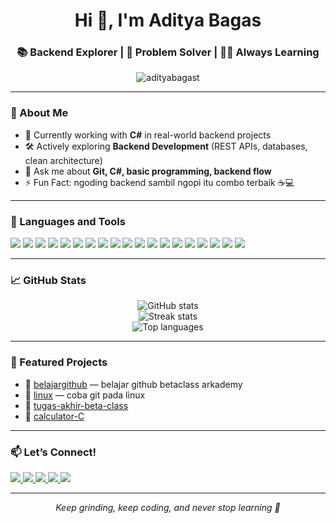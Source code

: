 <h1 align="center">Hi 👋, I'm Aditya Bagas</h1>
<h3 align="center">📚 Backend Explorer | 🎯 Problem Solver | 🧑‍💻 Always Learning</h3>

<p align="center">
  <img src="https://komarev.com/ghpvc/?username=adityabagast&label=Profile%20views&color=0e75b6&style=flat" alt="adityabagast" />
</p>

---

### 🧠 About Me

- 💼 Currently working with **C#** in real-world backend projects  
- 🛠️ Actively exploring **Backend Development** (REST APIs, databases, clean architecture)  
- 💬 Ask me about **Git, C#, basic programming, backend flow**  
- ⚡ Fun Fact: ngoding backend sambil ngopi itu combo terbaik ☕💻  

---

### 🧰 Languages and Tools

<p align="left">
  <!-- Backend & Languages -->
  <img src="https://img.shields.io/badge/C%23-239120?style=flat&logo=c-sharp&logoColor=white" />
  <img src="https://img.shields.io/badge/.NET-512BD4?style=flat&logo=dotnet&logoColor=white" />
  <img src="https://img.shields.io/badge/ASP.NET Core-512BD4?style=flat&logo=.net&logoColor=white" />
  <img src="https://img.shields.io/badge/PHP-777BB4?style=flat&logo=php&logoColor=white" />

  <!-- Databases -->
  <img src="https://img.shields.io/badge/SQL Server-CC2927?style=flat&logo=microsoft-sql-server&logoColor=white" />
  <img src="https://img.shields.io/badge/MySQL-4479A1?style=flat&logo=mysql&logoColor=white" />
  <img src="https://img.shields.io/badge/MongoDB-47A248?style=flat&logo=mongodb&logoColor=white" />

  <!-- Frontend & Styling -->
  <img src="https://img.shields.io/badge/HTML-E34F26?style=flat&logo=html5&logoColor=white" />
  <img src="https://img.shields.io/badge/CSS-1572B6?style=flat&logo=css3&logoColor=white" />
  <img src="https://img.shields.io/badge/JavaScript-F7DF1E?style=flat&logo=javascript&logoColor=black" />
  <img src="https://img.shields.io/badge/Tailwind CSS-38B2AC?style=flat&logo=tailwind-css&logoColor=white" />
  <img src="https://img.shields.io/badge/Bootstrap-7952B3?style=flat&logo=bootstrap&logoColor=white" />

  <!-- DevOps / Tools -->
  <img src="https://img.shields.io/badge/Docker-2496ED?style=flat&logo=docker&logoColor=white" />
  <img src="https://img.shields.io/badge/Vercel-000000?style=flat&logo=vercel&logoColor=white" />
  <img src="https://img.shields.io/badge/Laragon-0E83CD?style=flat&logo=laravel&logoColor=white" />
  <img src="https://img.shields.io/badge/Git-F05032?style=flat&logo=git&logoColor=white" />

  <!-- Editor / OS -->
  <img src="https://img.shields.io/badge/VS Code-007ACC?style=flat&logo=visual-studio-code&logoColor=white" />
  <img src="https://img.shields.io/badge/Visual Studio-5C2D91?style=flat&logo=visual-studio&logoColor=white" />
  <img src="https://img.shields.io/badge/Linux-FCC624?style=flat&logo=linux&logoColor=black" />
</p>

---

### 📈 GitHub Stats

<p align="center">
  <img src="https://github-readme-stats.vercel.app/api?username=adityabagast&show_icons=true&theme=tokyonight" alt="GitHub stats" />
  <br/>
  <img src="https://github-readme-streak-stats.herokuapp.com/?user=adityabagast&theme=tokyonight" alt="Streak stats" />
  <br/>
  <img src="https://github-readme-stats.vercel.app/api/top-langs/?username=adityabagast&layout=compact&theme=tokyonight" alt="Top languages" />
</p>

---

### 📌 Featured Projects

- 🔗 [belajargithub](https://github.com/adityabagast/belajargithub) — belajar github betaclass arkademy  
- 🔗 [linux](https://github.com/adityabagast/linux) — coba git pada linux  
- 🔗 [tugas-akhir-beta-class](https://github.com/adityabagast/tugas-akhir-beta-class)  
- 🔗 [calculator-C](https://github.com/adityabagast/calculator-C)  

---

### 📫 Let’s Connect!

<p>
  <a href="https://www.instagram.com/your_instagram_username" target="_blank">
    <img src="https://img.shields.io/badge/Instagram-E4405F?style=flat&logo=instagram&logoColor=white"/>
  </a>
  <a href="mailto:your@email.com" target="_blank">
    <img src="https://img.shields.io/badge/Gmail-D14836?style=flat&logo=gmail&logoColor=white"/>
  </a>
  <a href="https://www.linkedin.com/in/your_linkedin_username" target="_blank">
    <img src="https://img.shields.io/badge/LinkedIn-0077B5?style=flat&logo=linkedin&logoColor=white"/>
  </a>
  <a href="https://wa.me/62yourwhatsappnumber" target="_blank">
    <img src="https://img.shields.io/badge/WhatsApp-25D366?style=flat&logo=whatsapp&logoColor=white"/>
  </a>
  <a href="https://t.me/yourtelegramusername" target="_blank">
    <img src="https://img.shields.io/badge/Telegram-2CA5E0?style=flat&logo=telegram&logoColor=white"/>
  </a>
</p>

---

<p align="center"><i>Keep grinding, keep coding, and never stop learning 🚀</i></p>
